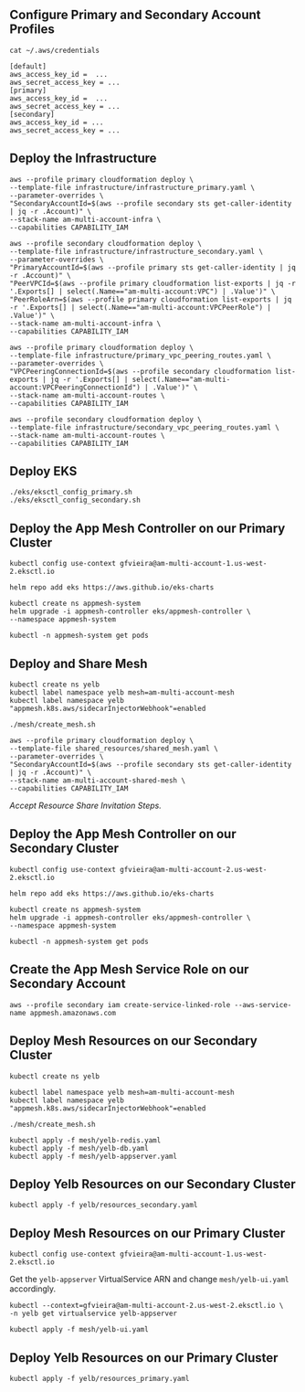 ## Configure Primary and Secondary Account Profiles

```
cat ~/.aws/credentials

[default]
aws_access_key_id =  ...
aws_secret_access_key = ...
[primary]
aws_access_key_id =  ...
aws_secret_access_key = ...
[secondary]
aws_access_key_id = ...
aws_secret_access_key = ...
```

## Deploy the Infrastructure

```
aws --profile primary cloudformation deploy \
--template-file infrastructure/infrastructure_primary.yaml \
--parameter-overrides \
"SecondaryAccountId=$(aws --profile secondary sts get-caller-identity | jq -r .Account)" \
--stack-name am-multi-account-infra \
--capabilities CAPABILITY_IAM
```

```
aws --profile secondary cloudformation deploy \
--template-file infrastructure/infrastructure_secondary.yaml \
--parameter-overrides \
"PrimaryAccountId=$(aws --profile primary sts get-caller-identity | jq -r .Account)" \
"PeerVPCId=$(aws --profile primary cloudformation list-exports | jq -r '.Exports[] | select(.Name=="am-multi-account:VPC") | .Value')" \
"PeerRoleArn=$(aws --profile primary cloudformation list-exports | jq -r '.Exports[] | select(.Name=="am-multi-account:VPCPeerRole") | .Value')" \
--stack-name am-multi-account-infra \
--capabilities CAPABILITY_IAM
```

```
aws --profile primary cloudformation deploy \
--template-file infrastructure/primary_vpc_peering_routes.yaml \
--parameter-overrides \
"VPCPeeringConnectionId=$(aws --profile secondary cloudformation list-exports | jq -r '.Exports[] | select(.Name=="am-multi-account:VPCPeeringConnectionId") | .Value')" \
--stack-name am-multi-account-routes \
--capabilities CAPABILITY_IAM
```

```
aws --profile secondary cloudformation deploy \
--template-file infrastructure/secondary_vpc_peering_routes.yaml \
--stack-name am-multi-account-routes \
--capabilities CAPABILITY_IAM
```


## Deploy EKS

```
./eks/eksctl_config_primary.sh
./eks/eksctl_config_secondary.sh
```

## Deploy the App Mesh Controller on our Primary Cluster

```
kubectl config use-context gfvieira@am-multi-account-1.us-west-2.eksctl.io
```

```
helm repo add eks https://aws.github.io/eks-charts
```

```
kubectl create ns appmesh-system
helm upgrade -i appmesh-controller eks/appmesh-controller \
--namespace appmesh-system

kubectl -n appmesh-system get pods
```

## Deploy and Share Mesh

```
kubectl create ns yelb
kubectl label namespace yelb mesh=am-multi-account-mesh
kubectl label namespace yelb "appmesh.k8s.aws/sidecarInjectorWebhook"=enabled
```

```
./mesh/create_mesh.sh
```

```
aws --profile primary cloudformation deploy \
--template-file shared_resources/shared_mesh.yaml \
--parameter-overrides \
"SecondaryAccountId=$(aws --profile secondary sts get-caller-identity | jq -r .Account)" \
--stack-name am-multi-account-shared-mesh \
--capabilities CAPABILITY_IAM
```

_Accept Resource Share Invitation Steps._

## Deploy the App Mesh Controller on our Secondary Cluster

```
kubectl config use-context gfvieira@am-multi-account-2.us-west-2.eksctl.io
```

```
helm repo add eks https://aws.github.io/eks-charts
```

```
kubectl create ns appmesh-system
helm upgrade -i appmesh-controller eks/appmesh-controller \
--namespace appmesh-system

kubectl -n appmesh-system get pods
```

## Create the App Mesh Service Role on our Secondary Account

```
aws --profile secondary iam create-service-linked-role --aws-service-name appmesh.amazonaws.com
```

## Deploy Mesh Resources on our Secondary Cluster

```
kubectl create ns yelb

kubectl label namespace yelb mesh=am-multi-account-mesh
kubectl label namespace yelb "appmesh.k8s.aws/sidecarInjectorWebhook"=enabled
```

```
./mesh/create_mesh.sh

kubectl apply -f mesh/yelb-redis.yaml
kubectl apply -f mesh/yelb-db.yaml
kubectl apply -f mesh/yelb-appserver.yaml
```

## Deploy Yelb Resources on our Secondary Cluster

```
kubectl apply -f yelb/resources_secondary.yaml
```

## Deploy Mesh Resources on our Primary Cluster

```
kubectl config use-context gfvieira@am-multi-account-1.us-west-2.eksctl.io
```

Get the ```yelb-appserver``` VirtualService ARN and change ```mesh/yelb-ui.yaml``` accordingly. 

```
kubectl --context=gfvieira@am-multi-account-2.us-west-2.eksctl.io \
-n yelb get virtualservice yelb-appserver
```

```
kubectl apply -f mesh/yelb-ui.yaml
```

## Deploy Yelb Resources on our Primary Cluster

```
kubectl apply -f yelb/resources_primary.yaml
```




